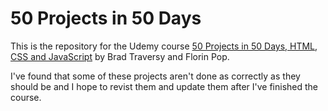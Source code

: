 # 50 Projects in 50 Days

This is the repository for the Udemy course [50 Projects in 50 Days, HTML, CSS and JavaScript](https://www.udemy.com/course/50-projects-50-days/?kw=50+projects&src=sac) by Brad Traversy and Florin Pop.

I've found that some of these projects aren't done as correctly as they should be and I hope to revist them and update them after I've finished the course.

